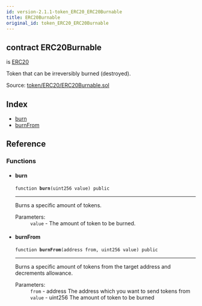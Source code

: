```yaml
---
id: version-2.1.1-token_ERC20_ERC20Burnable
title: ERC20Burnable
original_id: token_ERC20_ERC20Burnable
---
```


<div class="contract-doc"><div class="contract"><h2 class="contract-header"><span class="contract-kind">contract</span> ERC20Burnable</h2><p class="base-contracts"><span>is</span> <a href="token_ERC20_ERC20.html">ERC20</a></p><p class="description">Token that can be irreversibly burned (destroyed).</p><div class="source">Source: <a href="https://github.com/OpenZeppelin/zeppelin-solidity/blob/v2.1.1/contracts/token/ERC20/ERC20Burnable.sol" target="_blank">token/ERC20/ERC20Burnable.sol</a></div></div><div class="index"><h2>Index</h2><ul><li><a href="token_ERC20_ERC20Burnable.html#burn">burn</a></li><li><a href="token_ERC20_ERC20Burnable.html#burnFrom">burnFrom</a></li></ul></div><div class="reference"><h2>Reference</h2><div class="functions"><h3>Functions</h3><ul><li><div class="item function"><span id="burn" class="anchor-marker"></span><h4 class="name">burn</h4><div class="body"><code class="signature">function <strong>burn</strong><span>(uint256 value) </span><span>public </span></code><hr/><div class="description"><p>Burns a specific amount of tokens.</p></div><dl><dt><span class="label-parameters">Parameters:</span></dt><dd><div><code>value</code> - The amount of token to be burned.</div></dd></dl></div></div></li><li><div class="item function"><span id="burnFrom" class="anchor-marker"></span><h4 class="name">burnFrom</h4><div class="body"><code class="signature">function <strong>burnFrom</strong><span>(address from, uint256 value) </span><span>public </span></code><hr/><div class="description"><p>Burns a specific amount of tokens from the target address and decrements allowance.</p></div><dl><dt><span class="label-parameters">Parameters:</span></dt><dd><div><code>from</code> - address The address which you want to send tokens from</div><div><code>value</code> - uint256 The amount of token to be burned</div></dd></dl></div></div></li></ul></div></div></div>
